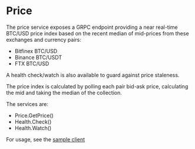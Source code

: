 # Price

The price service exposes a GRPC endpoint providing a near real-time BTC/USD price index based on the recent median of mid-prices from these exchanges and currency pairs:

- Bitfinex BTC/USD
- Binance BTC/USDT
- FTX BTC/USD

A health check/watch is also available to guard against price staleness.

The price index is calculated by polling each pair bid-ask price, calculating the mid and taking the median of the collection.

The services are:

- Price.GetPrice()
- Health.Check()
- Health.Watch()

For usage, see the [sample client](./test/examples/client-test.ts)
